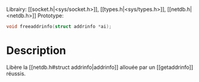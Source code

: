 Librairy: [[socket.h|<sys/socket.h>]], [[types.h|<sys/types.h>]], [[netdb.h|<netdb.h>]]
Prototype: 
```C
void freeaddrinfo(struct addrinfo *ai);
```
# Description
Libère la [[netdb.h#struct addrinfo|addrinfo]] allouée par un [[getaddrinfo]] réussis.